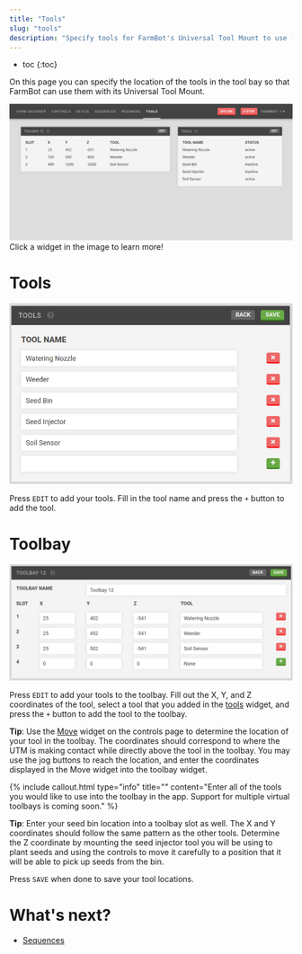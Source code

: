 ```yaml
---
title: "Tools"
slug: "tools"
description: "Specify tools for FarmBot's Universal Tool Mount to use [my.farmbot.io/app/tools](http://my.farmbot.io/app/tools)"
---
```


* toc
{:toc}

On this page you can specify the location of the tools in the tool bay so that FarmBot can use them with its Universal Tool Mount.

<div class="nav-image">
  <img class="nav-image" src="_images/tools_page.png" alt="Tools page" />
  <a href="https://software.farmbot.io/docs/tools#toolbay" style="top: 16.56%; left: 3.9%; width: 52.77%; height: 33.38%;"></a>
  <a href="https://software.farmbot.io/docs/tools#tools" style="top: 16.7%; left: 59.4%; width: 37%; height: 43.5%;"></a>
</div>
<figcaption class="caption">Click a widget in the image to learn more!</figcaption>

# Tools

![tools_widget.png](_images/tools_widget.png)

Press `EDIT` to add your tools. Fill in the tool name and press the `+` button to add the tool.

# Toolbay

![toolbay.png](_images/toolbay.png)

Press `EDIT` to add your tools to the toolbay. Fill out the X, Y, and Z coordinates of the tool, select a tool that you added in the [tools](#tools) widget, and press the `+` button to add the tool to the toolbay.

__Tip__: Use the [Move](controls.md#move) widget on the controls page to determine the location of your tool in the toolbay. The coordinates should correspond to where the UTM is making contact while directly above the tool in the toolbay. You may use the jog buttons to reach the location, and enter the coordinates displayed in the Move widget into the toolbay widget.

{%
include callout.html
type="info"
title=""
content="Enter all of the tools you would like to use into the toolbay in the app. Support for multiple virtual toolbays is coming soon."
%}

__Tip__: Enter your seed bin location into a toolbay slot as well. The X and Y coordinates should follow the same pattern as the other tools. Determine the Z coordinate by mounting the seed injector tool you will be using to plant seeds and using the controls to move it carefully to a position that it will be able to pick up seeds from the bin.

Press `SAVE` when done to save your tool locations.

# What's next?

 * [Sequences](sequences.md)
